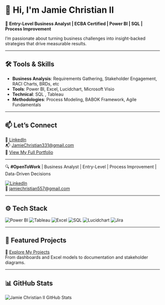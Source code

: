 # 👋 Hi, I'm Jamie Christian II

🎯 **Entry-Level Business Analyst | ECBA Certified | Power BI | SQL | Process Improvement**

I’m passionate about turning business challenges into insight-backed strategies that drive measurable results.

---

## 🛠️ Tools & Skills
- **Business Analysis**: Requirements Gathering, Stakeholder Engagement, RACI Charts, BRDs, etc  
- **Tools**: Power BI, Excel, Lucidchart, Microsoft Visio  
- **Technical**: SQL , Tableau  
- **Methodologies**: Process Modeling, BABOK Framework, Agile Fundamentals

---

## 📫 Let’s Connect
🔗 [LinkedIn](https://www.linkedin.com/in/jamie-christian-6b7a01232)  
📬 JamieChristian331@gmail.com  
📁 [View My Full Portfolio](https://github.com/JamieChristian22)

---

🔍 **#OpenToWork** | Business Analyst | Entry-Level | Process Improvement | Data-Driven Decisions

[![LinkedIn](https://img.shields.io/badge/LinkedIn-blue?logo=linkedin)](https://www.linkedin.com/in/jamie-christian-ii-6b7a01232)  
📧 jamiechristian557@gmail.com

---

## ⚙️ Tech Stack

![Power BI](https://img.shields.io/badge/PowerBI-Data_Visualization-yellow)
![Tableau](https://img.shields.io/badge/Tableau-Dashboards-blue)
![Excel](https://img.shields.io/badge/Excel-Analysis-green)
![SQL](https://img.shields.io/badge/SQL-Queries-lightgrey)
![Lucidchart](https://img.shields.io/badge/Lucidchart-Diagrams-orange)
![Jira](https://img.shields.io/badge/Jira-Agile-blue)

---

## 📁 Featured Projects

📂 [Explore My Projects](https://github.com/JamieChristian22/MyProjects)  
From dashboards and Excel models to documentation and stakeholder diagrams.

---

## 📊 GitHub Stats

![Jamie Christian II GitHub Stats](https://github-readme-stats.vercel.app/api?username=JamieChristian22&show_icons=true&theme=default)
